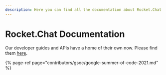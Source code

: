 ```yaml
---
description: Here you can find all the documentation about Rocket.Chat server and client.
---
```


# Rocket.Chat Documentation

Our developer guides and APIs have a home of their own now. Please find them [here](https://developer.rocket.chat/). 

{% page-ref page="contributors/gsoc/google-summer-of-code-2021.md" %}



